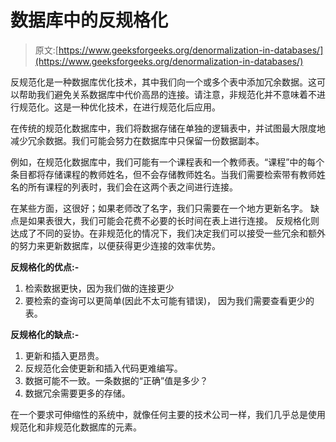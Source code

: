# 数据库中的反规格化

> 原文:[https://www.geeksforgeeks.org/denormalization-in-databases/](https://www.geeksforgeeks.org/denormalization-in-databases/)

反规范化是一种数据库优化技术，其中我们向一个或多个表中添加冗余数据。这可以帮助我们避免关系数据库中代价高昂的连接。请注意，非规范化并不意味着不进行规范化。这是一种优化技术，在进行规范化后应用。

在传统的规范化数据库中，我们将数据存储在单独的逻辑表中，并试图最大限度地减少冗余数据。我们可能会努力在数据库中只保留一份数据副本。

例如，在规范化数据库中，我们可能有一个课程表和一个教师表。“课程”中的每个条目都将存储课程的教师姓名，但不会存储教师姓名。当我们需要检索带有教师姓名的所有课程的列表时，我们会在这两个表之间进行连接。

在某些方面，这很好；如果老师改了名字，我们只需要在一个地方更新名字。
缺点是如果表很大，我们可能会花费不必要的长时间在表上进行连接。
反规格化则达成了不同的妥协。在非规范化的情况下，我们决定我们可以接受一些冗余和额外的努力来更新数据库，以便获得更少连接的效率优势。

**反规格化的优点:-**

1.  检索数据更快，因为我们做的连接更少
2.  要检索的查询可以更简单(因此不太可能有错误)，
    因为我们需要查看更少的表。

**反规格化的缺点:-**

1.  更新和插入更昂贵。
2.  反规范化会使更新和插入代码更难编写。
3.  数据可能不一致。一条数据的“正确”值是多少？
4.  数据冗余需要更多的存储。

在一个要求可伸缩性的系统中，就像任何主要的技术公司一样，我们几乎总是使用规范化和非规范化数据库的元素。